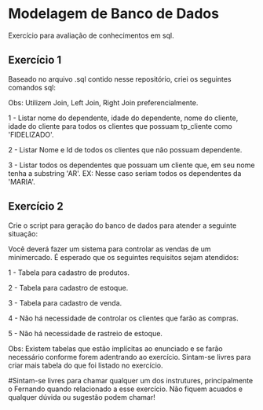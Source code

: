 # Modelagem de Banco de Dados 

Exercício para avaliação de conhecimentos em sql. 

  
## Exercício 1
Baseado no arquivo .sql contido nesse repositório, criei os seguintes comandos sql: 

Obs: Utilizem Join, Left Join, Right Join preferencialmente. 

  

1 - Listar nome do dependente, idade do dependente, nome do cliente, idade do cliente para todos os clientes que possuam tp_cliente como 'FIDELIZADO'. 

2 - Listar Nome e Id de todos os clientes que não possuam dependente. 

3 - Listar todos os dependentes que possuam um cliente que, em seu nome tenha a substring 'AR'. EX: Nesse caso seriam todos os dependentes da 'MARIA'. 

  

## Exercício 2

Crie o script para geração do banco de dados para atender a seguinte situação: 

Você deverá fazer um sistema para controlar as vendas de um minimercado. É esperado que os seguintes requisitos sejam atendidos: 

  

1 - Tabela para cadastro de produtos. 

2 - Tabela para cadastro de estoque. 

3 - Tabela para cadastro de venda. 

4 - Não há necessidade de controlar os clientes que farão as compras. 

5 - Não há necessidade de rastreio de estoque. 

  

Obs: Existem tabelas que estão implícitas ao enunciado e se farão necessário conforme forem adentrando ao exercício. Sintam-se livres para criar mais tabela do que foi listado no exercício. 

#Sintam-se livres para chamar qualquer um dos instrutures, principalmente o Fernando quando relacionado a esse exercício. Não fiquem acuados e qualquer dúvida ou sugestão podem chamar!
